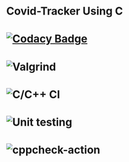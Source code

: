 # Covid-Tracker Using C
# [![Codacy Badge](https://api.codacy.com/project/badge/Grade/a8abd8bc950f401bb5864eeb67b0d045)](https://app.codacy.com/gh/stepin104890/Covid-Tracker?utm_source=github.com&utm_medium=referral&utm_content=stepin104890/Covid-Tracker&utm_campaign=Badge_Grade_Settings)
# ![Valgrind](https://github.com/stepin104890/Covid-Tracker/workflows/Valgrind/badge.svg)
# ![C/C++ CI](https://github.com/stepin104890/Covid-Tracker/workflows/C/C++%20CI/badge.svg)
# ![Unit testing](https://github.com/stepin104890/Covid-Tracker/workflows/Unit%20testing/badge.svg)
# ![cppcheck-action](https://github.com/stepin104890/Covid-Tracker/workflows/cppcheck-action/badge.svg)

